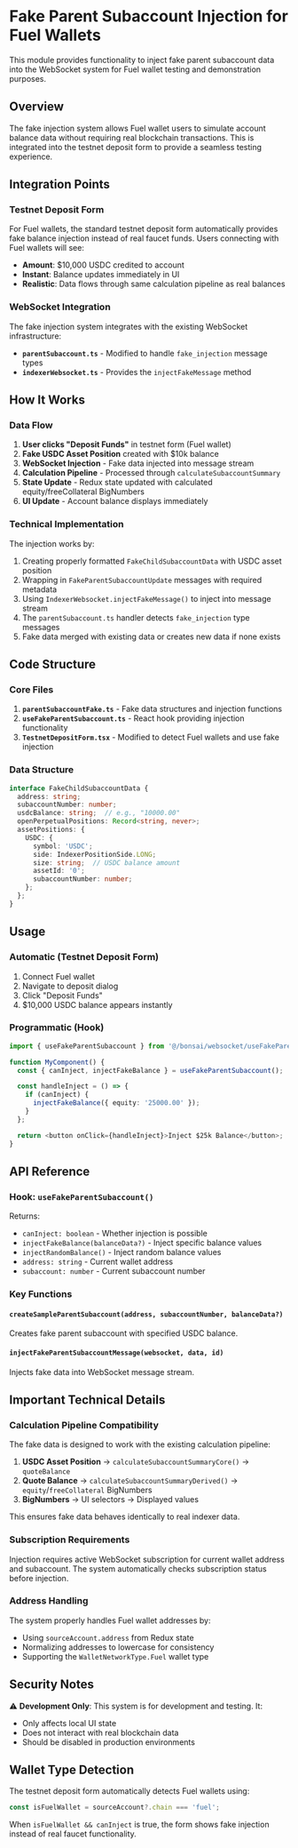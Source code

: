 # Fake Parent Subaccount Injection for Fuel Wallets

This module provides functionality to inject fake parent subaccount data into the WebSocket system for Fuel wallet testing and demonstration purposes.

## Overview

The fake injection system allows Fuel wallet users to simulate account balance data without requiring real blockchain transactions. This is integrated into the testnet deposit form to provide a seamless testing experience.

## Integration Points

### Testnet Deposit Form

For Fuel wallets, the standard testnet deposit form automatically provides fake balance injection instead of real faucet funds. Users connecting with Fuel wallets will see:

- **Amount**: $10,000 USDC credited to account
- **Instant**: Balance updates immediately in UI
- **Realistic**: Data flows through same calculation pipeline as real balances

### WebSocket Integration

The fake injection system integrates with the existing WebSocket infrastructure:

- **`parentSubaccount.ts`** - Modified to handle `fake_injection` message types
- **`indexerWebsocket.ts`** - Provides the `injectFakeMessage` method

## How It Works

### Data Flow

1. **User clicks "Deposit Funds"** in testnet form (Fuel wallet)
2. **Fake USDC Asset Position** created with $10k balance
3. **WebSocket Injection** - Fake data injected into message stream
4. **Calculation Pipeline** - Processed through `calculateSubaccountSummary`
5. **State Update** - Redux state updated with calculated equity/freeCollateral BigNumbers
6. **UI Update** - Account balance displays immediately

### Technical Implementation

The injection works by:

1. Creating properly formatted `FakeChildSubaccountData` with USDC asset position
2. Wrapping in `FakeParentSubaccountUpdate` messages with required metadata
3. Using `IndexerWebsocket.injectFakeMessage()` to inject into message stream
4. The `parentSubaccount.ts` handler detects `fake_injection` type messages
5. Fake data merged with existing data or creates new data if none exists

## Code Structure

### Core Files

1. **`parentSubaccountFake.ts`** - Fake data structures and injection functions
2. **`useFakeParentSubaccount.ts`** - React hook providing injection functionality
3. **`TestnetDepositForm.tsx`** - Modified to detect Fuel wallets and use fake injection

### Data Structure

```typescript
interface FakeChildSubaccountData {
  address: string;
  subaccountNumber: number;
  usdcBalance: string;  // e.g., "10000.00"
  openPerpetualPositions: Record<string, never>;
  assetPositions: {
    USDC: {
      symbol: 'USDC';
      side: IndexerPositionSide.LONG;
      size: string;  // USDC balance amount
      assetId: '0';
      subaccountNumber: number;
    };
  };
}
```

## Usage

### Automatic (Testnet Deposit Form)

1. Connect Fuel wallet
2. Navigate to deposit dialog
3. Click "Deposit Funds" 
4. $10,000 USDC balance appears instantly

### Programmatic (Hook)

```typescript
import { useFakeParentSubaccount } from '@/bonsai/websocket/useFakeParentSubaccount';

function MyComponent() {
  const { canInject, injectFakeBalance } = useFakeParentSubaccount();

  const handleInject = () => {
    if (canInject) {
      injectFakeBalance({ equity: '25000.00' });
    }
  };

  return <button onClick={handleInject}>Inject $25k Balance</button>;
}
```

## API Reference

### Hook: `useFakeParentSubaccount()`

Returns:
- `canInject: boolean` - Whether injection is possible
- `injectFakeBalance(balanceData?)` - Inject specific balance values
- `injectRandomBalance()` - Inject random balance values
- `address: string` - Current wallet address
- `subaccount: number` - Current subaccount number

### Key Functions

#### `createSampleParentSubaccount(address, subaccountNumber, balanceData?)`
Creates fake parent subaccount with specified USDC balance.

#### `injectFakeParentSubaccountMessage(websocket, data, id)`
Injects fake data into WebSocket message stream.

## Important Technical Details

### Calculation Pipeline Compatibility

The fake data is designed to work with the existing calculation pipeline:

1. **USDC Asset Position** → `calculateSubaccountSummaryCore()` → `quoteBalance`
2. **Quote Balance** → `calculateSubaccountSummaryDerived()` → `equity`/`freeCollateral` BigNumbers
3. **BigNumbers** → UI selectors → Displayed values

This ensures fake data behaves identically to real indexer data.

### Subscription Requirements

Injection requires active WebSocket subscription for current wallet address and subaccount. The system automatically checks subscription status before injection.

### Address Handling

The system properly handles Fuel wallet addresses by:
- Using `sourceAccount.address` from Redux state
- Normalizing addresses to lowercase for consistency
- Supporting the `WalletNetworkType.Fuel` wallet type

## Security Notes

⚠️ **Development Only**: This system is for development and testing. It:
- Only affects local UI state
- Does not interact with real blockchain data
- Should be disabled in production environments

## Wallet Type Detection

The testnet deposit form automatically detects Fuel wallets using:

```typescript
const isFuelWallet = sourceAccount?.chain === 'fuel';
```

When `isFuelWallet && canInject` is true, the form shows fake injection instead of real faucet functionality.
